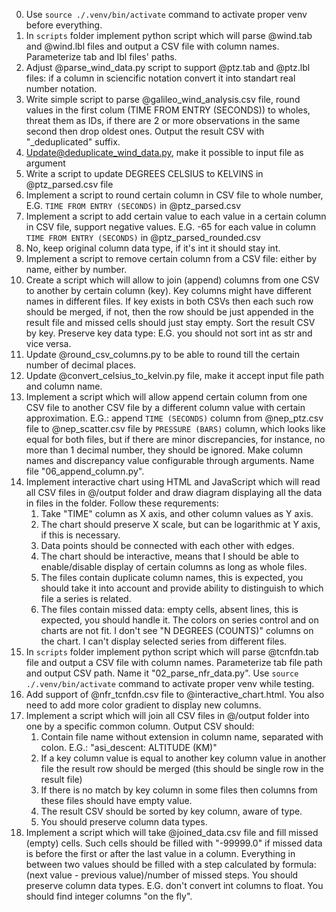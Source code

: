0. Use `source ./.venv/bin/activate` command to activate proper venv before everything.
1. In `scripts` folder implement python script which will parse @wind.tab and @wind.lbl files and output a CSV file with column names. Parameterize tab and lbl files' paths.
2. Adjust @parse_wind_data.py script to support @ptz.tab and @ptz.lbl files: if a column in sciencific notation convert it into standart real number notation.
3. Write simple script to parse @galileo_wind_analysis.csv file, round values in the first colum (TIME FROM ENTRY (SECONDS)) to wholes, threat them as IDs, if there are 2 or more observations in the same second then drop oldest ones. Output the result CSV with "_deduplicated" suffix.
4. Update@deduplicate_wind_data.py, make it possible to input file as argument
5. Write a script to update DEGREES CELSIUS to KELVINS in @ptz_parsed.csv file
6. Implement a script to round certain column in CSV file to whole number, E.G. `TIME FROM ENTRY (SECONDS)` in @ptz_parsed.csv 
7. Implement a script to add certain value to each value in a certain column in CSV file, support negative values. E.G. -65 for each value in column `TIME FROM ENTRY (SECONDS)` in  @ptz_parsed_rounded.csv 
8. No, keep original column data type, if it's int it should stay int.
9. Implement a script to remove certain column from a CSV file: either by name, either by number.
10. Create a script which will allow to join (append) columns from one CSV to another by certain column (key). Key columns might have different names in different files. If key exists in both CSVs then each such row should be merged, if not, then the row should be just appended in the result file and missed cells should just stay empty. Sort the result CSV by key. Preserve key data type: E.G. you should not sort int as str and vice versa.
11. Update @round_csv_columns.py to be able to round till the certain number of decimal places.
12. Update @convert_celsius_to_kelvin.py file, make it accept input file path and column name.
13. Implement a script which will allow append certain column from one CSV file to another CSV file by a different column value with certain approximation.
E.G.: append `TIME (SECONDS)` column from @nep_ptz.csv file to @nep_scatter.csv file by `PRESSURE (BARS)` column, which looks like equal for both files, but if there are minor discrepancies, for instance, no more than 1 decimal number, they should be ignored. Make column names and discrepancy value configurable through arguments. Name file "06_append_column.py".
14. Implement interactive chart using HTML and JavaScript which will read all CSV files in @/output folder and draw diagram displaying all the data in files in the folder. Follow these requrements:
    1. Take "TIME" column as X axis, and other column values as Y axis.
    2. The chart should preserve X scale, but can be logarithmic at Y axis, if this is necessary.
    3. Data points should be connected with each other with edges.
    4. The chart should be interactive, means that I should be able to enable/disable display of certain columns as long as whole files.
    5. The files contain duplicate column names, this is expected, you should take it into account and provide ability to distinguish to which file a series is related.
    6. The files contain missed data: empty cells, absent lines, this is expected, you should handle it.
    The colors on series control and on charts are not fit.
    I don't see "N DEGREES (COUNTS)" columns on the chart.
    I can't display selected series from different files.
14. In `scripts` folder implement python script which will parse @tcnfdn.tab file and output a CSV file with column names. Parameterize tab file path and output CSV path. Name it "02_parse_nfr_data.py". Use `source ./.venv/bin/activate` command to activate proper venv while testing.
15. Add support of @nfr_tcnfdn.csv file to @interactive_chart.html. You also need to add more color gradient to display new columns.
16. Implement a script which will join all CSV files in @/output folder into one by a specific common column. Output CSV should:
    1. Contain file name without extension in column name, separated with colon. E.G.: "asi_descent: ALTITUDE (KM)"
    2. If a key column value is equal to another key column value in another file the result row should be merged (this should be single row in the result file)
    3. If there is no match by key column in some files then columns from these files should have empty value.
    4. The result CSV should be sorted by key column, aware of type.
    5. You should preserve column data types.
17. Implement a script which will take @joined_data.csv file and fill missed (empty) cells. Such cells should be filled with "-99999.0" if missed data is before the first or after the last value in a column. Everything in between two values should be filled with a step calculated by formula: (next value - previous value)/number of missed steps. You should preserve column data types. E.G. don't convert int columns to float. You should find integer columns "on the fly".
